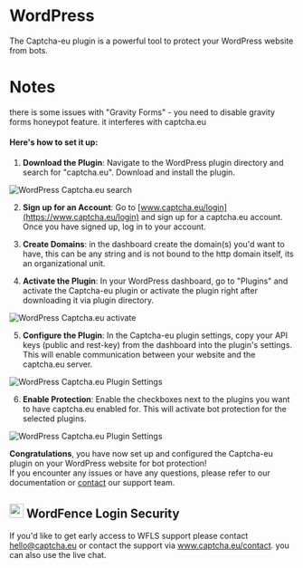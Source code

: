 # WordPress

The Captcha-eu plugin is a powerful tool to protect your WordPress website from bots.

# Notes

there is some issues with "Gravity Forms" - you need to disable gravity forms honeypot feature.
it interferes with captcha.eu

#### Here's how to set it up:

1. **Download the Plugin**: Navigate to the WordPress plugin directory and search for "captcha.eu". Download and install the plugin.

![WordPress Captcha.eu search](files/wp/captcha-wp-plugin-search.png)

2. **Sign up for an Account**: Go to [www.captcha.eu/login](https://www.captcha.eu/login) and sign up for a captcha.eu account. Once you have signed up, log in to your account.

3. **Create Domains**: in the dashboard create the domain(s) you'd want to have, this can be any string and is not bound to the http domain itself, its an organizational unit.

4. **Activate the Plugin**: In your WordPress dashboard, go to "Plugins" and activate the Captcha-eu plugin or activate the plugin right after downloading it via plugin directory.

![WordPress Captcha.eu activate](files/wp/captcha-wp-plugin-activate1.png)

5. **Configure the Plugin**: In the Captcha-eu plugin settings, copy your API keys (public and rest-key) from the dashboard into the plugin's settings. This will enable communication between your website and the captcha.eu server.

![WordPress Captcha.eu Plugin Settings](files/wp/captcha-wp-plugin-settings-main.png)

6. **Enable Protection**: Enable the checkboxes next to the plugins you want to have captcha.eu enabled for. This will activate bot protection for the selected plugins.

![WordPress Captcha.eu Plugin Settings](files/wp/captcha-wp-plugin-checkboxes1.png)

**Congratulations**, you have now set up and configured the Captcha-eu plugin on your WordPress website for bot protection!<br />
If you encounter any issues or have any questions, please refer to our documentation or [contact](https://www.captcha.eu/contact) our support team.


## <img src="https://wp.captcha.eu/wp-content/uploads/2023/10/icon-1.svg" height=25> WordFence Login Security

If you'd like to get early access to WFLS support please contact hello@captcha.eu or contact the support via www.captcha.eu/contact.
you can also use the live chat.
